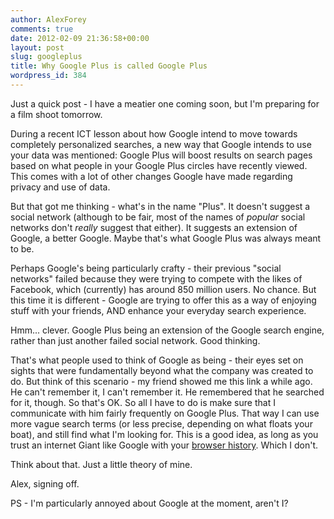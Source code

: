 ```yaml
---
author: AlexForey
comments: true
date: 2012-02-09 21:36:58+00:00
layout: post
slug: googleplus
title: Why Google Plus is called Google Plus
wordpress_id: 384
---
```


Just a quick post - I have a meatier one coming soon, but I'm preparing for a film shoot tomorrow.

During a recent ICT lesson about how Google intend to move towards completely personalized searches, a new way that Google intends to use your data was mentioned: Google Plus will boost results on search pages based on what people in your Google Plus circles have recently viewed. This comes with a lot of other changes Google have made regarding privacy and use of data.

But that got me thinking - what's in the name "Plus". It doesn't suggest a social network (although to be fair, most of the names of _popular_ social networks don't _really_ suggest that either). It suggests an extension of Google, a better Google. Maybe that's what Google Plus was always meant to be.

Perhaps Google's being particularly crafty - their previous "social networks" failed because they were trying to compete with the likes of Facebook, which (currently) has around 850 million users. No chance. But this time it is different - Google are trying to offer this as a way of enjoying stuff with your friends, AND enhance your everyday search experience.

Hmm... clever. Google Plus being an extension of the Google search engine, rather than just another failed social network. Good thinking.

That's what people used to think of Google as being - their eyes set on sights that were fundamentally beyond what the company was created to do. But think of this scenario - my friend showed me this link a while ago. He can't remember it, I can't remember it. He remembered that he searched for it, though. So that's OK. So all I have to do is make sure that I communicate with him fairly frequently on Google Plus. That way I can use more vague search terms (or less precise, depending on what floats your boat), and still find what I'm looking for. This is a good idea, as long as you trust an internet Giant like Google with your [browser history](http://arstechnica.com/gadgets/news/2012/02/google-paying-users-to-track-100-of-their-web-usage-via-little-black-box.ars). Which I don't.

Think about that. Just a little theory of mine.

Alex, signing off.

PS - I'm particularly annoyed about Google at the moment, aren't I?
